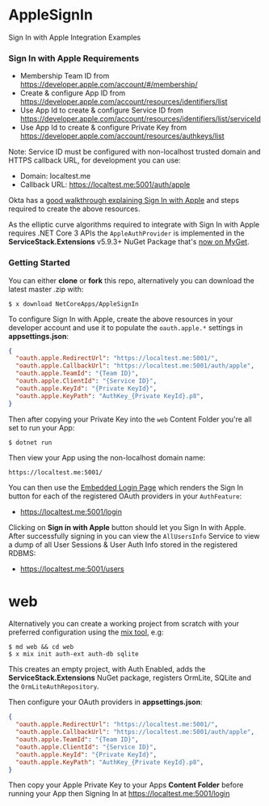 # AppleSignIn

Sign In with Apple Integration Examples

### Sign In with Apple Requirements

 - Membership Team ID from https://developer.apple.com/account/#/membership/
 - Create & configure App ID from https://developer.apple.com/account/resources/identifiers/list
 - Use App Id to create & configure Service ID from https://developer.apple.com/account/resources/identifiers/list/serviceId
 - Use App Id to create & configure Private Key from https://developer.apple.com/account/resources/authkeys/list

Note: Service ID must be configured with non-localhost trusted domain and HTTPS callback URL, for development you can use:
 - Domain: localtest.me
 - Callback URL: https://localtest.me:5001/auth/apple

Okta has a [good walkthrough explaining Sign In with Apple](https://developer.okta.com/blog/2019/06/04/what-the-heck-is-sign-in-with-apple) and 
steps required to create the above resources.

As the elliptic curve algorithms required to integrate with Sign In with Apple requires .NET Core 3 APIs the `AppleAuthProvider` is implemented
in the **ServiceStack.Extensions** v5.9.3+ NuGet Package that's [now on MyGet](https://docs.servicestack.net/myget).

### Getting Started

You can either **clone** or **fork** this repo, alternatively you can download the latest master .zip with:

    $ x download NetCoreApps/AppleSignIn

To configure Sign In with Apple, create the above resources in your developer account and use it to populate the `oauth.apple.*` settings in
**appsettings.json**:

```json
{
  "oauth.apple.RedirectUrl": "https://localtest.me:5001/",
  "oauth.apple.CallbackUrl": "https://localtest.me:5001/auth/apple",
  "oauth.apple.TeamId": "{Team ID}",
  "oauth.apple.ClientId": "{Service ID}",
  "oauth.apple.KeyId": "{Private KeyId}",
  "oauth.apple.KeyPath": "AuthKey_{Private KeyId}.p8",
}
```

Then after copying your Private Key into the `web` Content Folder you're all set to run your App:

    $ dotnet run

Then view your App using the non-localhost domain name:

    https://localtest.me:5001/

You can then use the [Embedded Login Page](https://docs.servicestack.net/authentication-and-authorization#embedded-login-page-fallback) which
renders the Sign In button for each of the registered OAuth providers in your `AuthFeature`:

 - https://localtest.me:5001/login

Clicking on **Sign in with Apple** button should let you Sign In with Apple. After successfully signing in you can view the `AllUsersInfo` Service
to view a dump of all User Sessions & User Auth Info stored in the registered RDBMS:

 - https://localtest.me:5001/users


# web

Alternatively you can create a working project from scratch with your preferred configuration using the [mix tool](https://docs.servicestack.net/mix-tool), e.g: 

    $ md web && cd web
    $ x mix init auth-ext auth-db sqlite

This creates an empty project, with Auth Enabled, adds the **ServiceStack.Extensions** NuGet package, registers OrmLite, SQLite and the `OrmLiteAuthRepository`.

Then configure your OAuth providers in **appsettings.json**:

```json
{
  "oauth.apple.RedirectUrl": "https://localtest.me:5001/",
  "oauth.apple.CallbackUrl": "https://localtest.me:5001/auth/apple",
  "oauth.apple.TeamId": "{Team ID}",
  "oauth.apple.ClientId": "{Service ID}",
  "oauth.apple.KeyId": "{Private KeyId}",
  "oauth.apple.KeyPath": "AuthKey_{Private KeyId}.p8",
}
```

Then copy your Apple Private Key to your Apps **Content Folder** before running your App then Signing In at https://localtest.me:5001/login